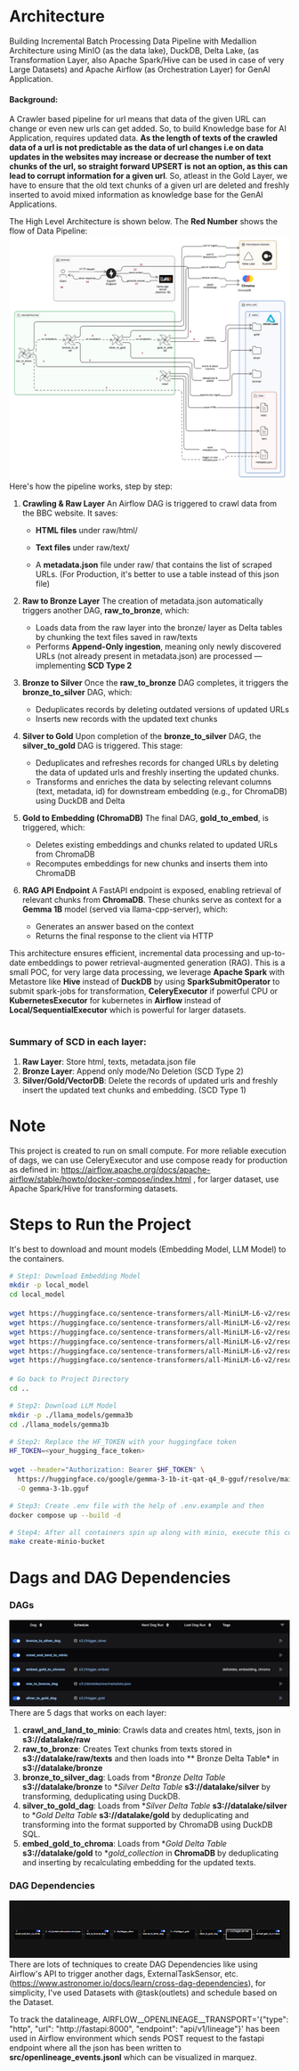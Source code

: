 

# Architecture
Building Incremental Batch Processing Data Pipeline with Medallion Architecture using MinIO (as the data lake), DuckDB, Delta Lake, (as Transformation Layer, also Apache Spark/Hive can be used in case of very Large Datasets) and Apache Airflow (as Orchestration Layer) for GenAI Application. 

#### Background:
A Crawler based pipeline for url means that data of the given URL can change or even new urls can get added. So, to build Knowledge base for AI Application, requires updated data. **As the length of texts of the crawled data of a url is not predictable as the data of url changes i.e on data updates in the websites may increase or decrease the number of text chunks of the url, so straight forward UPSERT is not an option, as this can lead to corrupt information for a given url**. So, atleast in the Gold Layer, we have to ensure that the old text chunks of a given url are deleted and freshly inserted to avoid mixed information as knowledge base for the GenAI Applications.

The High Level Architecture is shown below. The **Red Number** shows the flow of Data Pipeline:
![Architecture Diagram](./Architecture%20Workflow.png)
 Here's how the pipeline works, step by step: 

1. **Crawling & Raw Layer**
   An Airflow DAG is triggered to crawl data from the BBC website. It saves:
   * **HTML files** under raw/html/
   * **Text files** under raw/text/

   * A **metadata.json** file under raw/ that contains the list of scraped URLs. (For Production, it's better to use a table instead of this json file)

2. **Raw to Bronze Layer** 
   The creation of metadata.json automatically triggers another DAG, **raw_to_bronze**, which:

   * Loads data from the raw layer into the bronze/ layer as Delta tables by chunking the text files saved in raw/texts
   * Performs **Append-Only ingestion**, meaning only newly discovered URLs (not already present in metadata.json) are processed — implementing **SCD Type 2**

3. **Bronze to Silver**
   Once the **raw_to_bronze** DAG completes, it triggers the **bronze_to_silver** DAG, which:

   * Deduplicates records by deleting outdated versions of updated URLs
   * Inserts new records with the updated text chunks

4. **Silver to Gold**
   Upon completion of the **bronze_to_silver** DAG, the **silver_to_gold** DAG is triggered. This stage:

   * Deduplicates and refreshes records for changed URLs by deleting the data of updated urls and freshly inserting the updated chunks.
   * Transforms and enriches the data by selecting relevant columns (text, metadata, id) for downstream embedding (e.g., for ChromaDB) using DuckDB and Delta

5. **Gold to Embedding (ChromaDB)**
   The final DAG, **gold_to_embed**, is triggered, which:

   * Deletes existing embeddings and chunks related to updated URLs from ChromaDB
   * Recomputes embeddings for new chunks and inserts them into ChromaDB

6. **RAG API Endpoint**
   A FastAPI endpoint is exposed, enabling retrieval of relevant chunks from **ChromaDB**. These chunks serve as context for a **Gemma 1B** model (served via llama-cpp-server), which:

   * Generates an answer based on the context
   * Returns the final response to the client via HTTP

This architecture ensures efficient, incremental data processing and up-to-date embeddings to power retrieval-augmented generation (RAG). This is a small POC, for very large data processing, we leverage **Apache Spark** with Metastore like **Hive** instead of **DuckDB** by using **SparkSubmitOperator** to submit spark-jobs for transformation, **CeleryExecutor** if powerful CPU or **KubernetesExecutor** for kubernetes in **Airflow** instead of **Local/SequentialExecutor** which is powerful for larger datasets.
#
### Summary of SCD in each layer:
1. **Raw Layer**: Store html, texts, metadata.json file
2. **Bronze Layer**: Append only mode/No Deletion (SCD Type 2)
3. **Silver/Gold/VectorDB**: Delete the records of updated urls and freshly insert the updated text chunks and embedding. (SCD Type 1)
#

# Note
This project is created to run on small compute. For more reliable execution of dags, we can use CeleryExecutor and use compose ready for production as defined in: https://airflow.apache.org/docs/apache-airflow/stable/howto/docker-compose/index.html , for larger dataset, use Apache Spark/Hive for transforming datasets.


# Steps to Run the Project
It's best to download and mount models (Embedding Model, LLM Model) to the containers.
```bash
# Step1: Download Embedding Model
mkdir -p local_model
cd local_model

wget https://huggingface.co/sentence-transformers/all-MiniLM-L6-v2/resolve/main/config.json
wget https://huggingface.co/sentence-transformers/all-MiniLM-L6-v2/resolve/main/pytorch_model.bin
wget https://huggingface.co/sentence-transformers/all-MiniLM-L6-v2/resolve/main/special_tokens_map.json
wget https://huggingface.co/sentence-transformers/all-MiniLM-L6-v2/resolve/main/tokenizer.json
wget https://huggingface.co/sentence-transformers/all-MiniLM-L6-v2/resolve/main/tokenizer_config.json
wget https://huggingface.co/sentence-transformers/all-MiniLM-L6-v2/resolve/main/vocab.txt

# Go back to Project Directory
cd ..
```

```bash
# Step2: Download LLM Model
mkdir -p ./llama_models/gemma3b
cd ./llama_models/gemma3b
```

```bash
# Step2: Replace the HF_TOKEN with your huggingface token
HF_TOKEN=<your_hugging_face_token>

wget --header="Authorization: Bearer $HF_TOKEN" \
  https://huggingface.co/google/gemma-3-1b-it-qat-q4_0-gguf/resolve/main/gemma-3-1b-it-q4_0.gguf?download=true \
  -O gemma-3-1b.gguf
```

```bash
# Step3: Create .env file with the help of .env.example and then
docker compose up --build -d
```

```bash
# Step4: After all containers spin up along with minio, execute this command to create all necessary buckets in MinIO
make create-minio-bucket
```

#

# Dags and DAG Dependencies
### DAGs
![DAGs](./DAGs.png)
There are 5 dags that works on each layer:
1. **crawl_and_land_to_minio**: Crawls data and creates html, texts, json in **s3://datalake/raw**
2. **raw_to_bronze**: Creates Text chunks from texts stored in  **s3://datalake/raw/texts** and then loads into ** Bronze Delta Table*  in **s3://datalake/bronze**
3. **bronze_to_silver_dag**: Loads from **Bronze Delta Table*  **s3://datalake/bronze** to **Silver Delta Table*  **s3://datalake/silver** by transforming, deduplicating using DuckDB.
4. **silver_to_gold_dag**: Loads from **Silver Delta Table*  **s3://datalake/silver** to **Gold Delta Table*  **s3://datalake/gold** by deduplicating and transforming into the format supported by ChromaDB using DuckDB SQL.
5. **embed_gold_to_chroma**: Loads from **Gold Delta Table*  **s3://datalake/gold** to **gold_collection* in **ChromaDB** by deduplicating and inserting by recalculating embedding for the updated texts.

### DAG Dependencies
![DAGs](./DAG_Dependencies.png)
There are lots of techniques to create DAG Dependencies like using Airflow's API to trigger another dags, ExternalTaskSensor, etc. (https://www.astronomer.io/docs/learn/cross-dag-dependencies), for simplicity, I've used Datasets with @task(outlets) and schedule based on the Dataset. 

To track the datalineage, AIRFLOW__OPENLINEAGE__TRANSPORT='{"type": "http", "url": "http://fastapi:8000", "endpoint": "api/v1/lineage"}' has been used in Airflow environment which sends POST request to the fastapi endpoint where all the json has been written to **src/openlineage_events.jsonl** which can be visualized in marquez.